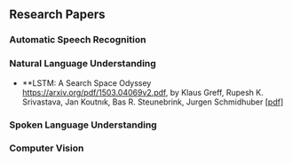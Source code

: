 ## Research Papers

### Automatic Speech Recognition


### Natural Language Understanding
- **LSTM: A Search Space Odyssey
https://arxiv.org/pdf/1503.04069v2.pdf, by Klaus Greff, Rupesh K. Srivastava, Jan Koutnık, Bas R. Steunebrink, Jurgen Schmidhuber [[pdf]](https://arxiv.org/pdf/1503.04069v2.pdf)


### Spoken Language Understanding


### Computer Vision
